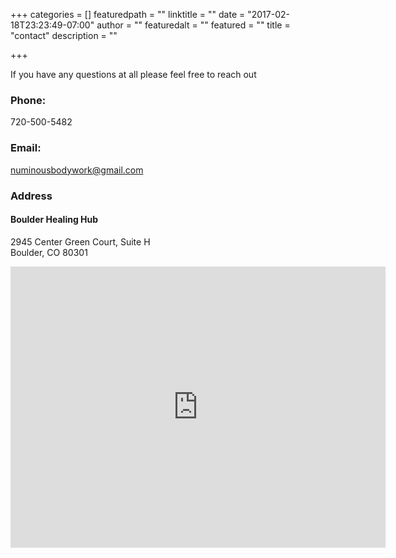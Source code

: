 +++
categories = []
featuredpath = ""
linktitle = ""
date = "2017-02-18T23:23:49-07:00"
author = ""
featuredalt = ""
featured = ""
title = "contact"
description = ""

+++

If you have any questions at all please feel free to reach out

### Phone: 

720-500-5482

### Email: 

[numinousbodywork@gmail.com](mailto:numinousbodywork@mgail.com)

### Address

#### Boulder Healing Hub

2945 Center Green Court, Suite H
<br>
Boulder, CO 80301

<iframe src="https://www.google.com/maps/embed?pb=!1m18!1m12!1m3!1d24440.8566225271!2d-105.26377336102061!3d40.028388679412295!2m3!1f0!2f0!3f0!3m2!1i1024!2i768!4f13.1!3m3!1m2!1s0x876bee7450bdec2f%3A0x66500b3f45c7e12d!2s2945+Center+Green+Ct+h%2C+Boulder%2C+CO+80301!5e0!3m2!1sen!2sus!4v1489967366851" width="600" height="450" frameborder="0" style="border:0" allowfullscreen></iframe>


